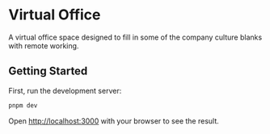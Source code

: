 # Virtual Office

A virtual office space designed to fill in some of the company culture blanks with remote working.

## Getting Started

First, run the development server:

```bash
pnpm dev
```

Open [http://localhost:3000](http://localhost:3000) with your browser to see the result.
